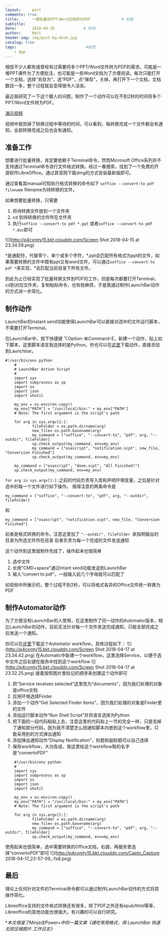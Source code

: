 ```yaml
---
layout:     post           
comments: true
title:      一键批量将PPT/Word文档转为PDF              # 标题 
subtitle:   
date:       2018-04-16             # 时间
author:     Matt                   
header-img: img/post-bg-desk.jpg    
catalog: true                      
tags:                               #标签
    - App
---
```


相信不少人都有或曾经有过需要将多个PPT/Word文件转为PDF的需求，可能是一堆PPT课件为了方便批注，也可能是一些Word文档为了方便阅读。每次只能打开一个文档，选择“另存为”，选“PDF”，点“保存”，关掉，再打开下一个文档，文档数目一多，整个过程就会变得很令人沮丧。

最近我研究了一下这个磨人的问题，制作了一个动作可以在不到2秒的时间将多个PPT/Word文件转为PDF。

[演示视频](https://cl.ly/0O1t1J0F3A05)

视频中我剪掉了转换过程中等待的时间，可以看到，每转换完成一个文件都会有通知，全部转换完成之后也会有通知。

## 准备工作

想要进行批量转换，肯定要依赖于Terminal命令，然而Microsoft Office系列并不支持通过Terminal命令进行文件格式转换。经过一番搜索，找到了一个免费的开源软件LibreOffice。通过其官网下载dmg的方式安装最新版即可。

通过查看其manual可知执行格式转换的命令如下
`soffice --convert-to pdf filename`
filename为待转换的文件。


如果想要批量转换，只需要
1. 将待转换文件放到一个文件夹
2. cd 到待转换的文件所在文件夹
3. 执行`soffice --convert-to pdf *.ppt` 或者`soffice --convert-to pdf *.doc`即可

![](http://p4cxmty15.bkt.clouddn.com/Screen Shot 2018-04-15 at 23.34.59.png)

\*是通配符，代替零个、单个或多个字符，\*.ppt会匹配所有格式为ppt的文件，如果需要转换的文件中既有ppt又有word文件，可以通过`soffice --convert-to pdf *`来实现，\*会匹配当前目录下所有文件。

到此为止已经实现了批量转换文件到PDF的工作，但是每次都要打开Terminal，cd到对应文件夹，复制粘贴命令，也有些麻烦，于是我通过制作LaunchBar动作的方式进一步简化。

## 制作动作

LaunchBar的instant send功能使得LaunchBar可以直接对选中的文件运行脚本，不需要打开Terminal。

在LaunchBar中，按下快捷键 ⌥Option-⌘Command-E，新建一个动作，贴上如下脚本，这里脚本语言我选择的是Python。你也可以在[这里](https://cl.ly/1p2l063Y1S3y)下载动作，直接添加到Launchbar。

```	
#!/usr/bin/env python
	#
	# LaunchBar Action Script
	#
	import sys
	import subprocess as sp
	import os
	import json
	import shutil
	
	my_env = os.environ.copy()
	my_env["PATH"] = "/usr/local/bin:" + my_env["PATH"]
	# Note: The first argument is the script's path
	
	for arg in sys.argv[1:]:
	        fileFolder = os.path.dirname(arg)
	        new_file= os.path.basename(arg)
	        my_command = ["soffice", "--convert-to", "pdf", arg, "--outdir", fileFolder]
	        sp.check_output(my_command, env=my_env)
	        my_command = ["osascript", "notification.scpt", new_file, "Conversion Finished"]
	        sp.check_output(my_command, env=my_env)
	
	my_command = ["osascript", "done.scpt", "All Finished!"]
	sp.check_output(my_command, env=my_env)

```
`for arg in sys.argv[1:]:`之前的代码负责导入库和声明环境变量，之后是针对选中的每一个文件进行如下操作。
值得注意的两条命令是

```
my_command = ["soffice", "--convert-to", "pdf", arg, "--outdir", fileFolder] 
```
和

```
my_command = ["osascript", "notification.scpt", new_file, "Conversion Finished"]
```
前者是格式转换的命令，注意这里加了 `"--outdir", fileFolder `来指明输出的目录为所选文件所在目录
后者负责为每一个完成的文件发送通知

这个动作到这里就制作完成了，操作起来也很简单
1. 选中文件
2. 长按“CMD+space”通过intant send功能发送到LaunchBar
3. 输入“convert to pdf”，一般输入前几个字母就可以匹配了

如视频中所展示的，整个过程不到2秒，可以将格式各异的Office文件统一转换为PDF

## 制作Automator动作

为了方便没有LaunchBar的人使用，在这里制作了同一动作的Automator版本，相比LaunchBar的动作，目前无法针对每一个文件发送完成通知，只能全部完成之后发送一个通知。

你可以在[这里](https://cl.ly/07131p1Y241e)下载这个Automator workflow，具体过程如下：
![](http://p4cxmty15.bkt.clouddn.com/Screen Shot 2018-04-17 at 23.34.42.png)
在Automatic中新建一个workflow，这里选择Service，以便于选中文件之后右键在服务中找到这个workflow
 ![](http://p4cxmty15.bkt.clouddn.com/Screen Shot 2018-04-17 at 23.32.25.png)
接着按照图片里标记的顺序来创建这个动作即可
1. 把“Service receives selected”这里改为“documents”，因为我们处理的对象是office文档
2. 应用环境选择Finder 
3. 添加一个动作“Get Selected Finder Items”，因为我们处理的对象是Finder里的文件
4. 添加运行脚本动作“Run Shell Script”并将语言选择为Python
5. 把下面的一段代码粘贴上去，注意这里的代码和上一节的完全一样，只是去掉了通知部分代码，因为我不清楚怎么把通知脚本内嵌到这个workflow里，只能采用别的方式弹出通知
6. 添加弹出通知动作“Display Notification”，标题和副标题可以自己选择
7. 保存workflow，大功告成，我这里给这个workflow取的名字是“convertoPDF”

	
```
    #!/usr/bin/env python
	#
	import sys
	import subprocess as sp
	import os
	import json
	import shutil
	
	my_env = os.environ.copy()
	my_env["PATH"] = "/usr/local/bin:" + my_env["PATH"]
	# Note: The first argument is the script's path
	
	for arg in sys.argv[1:]:
	        fileFolder = os.path.dirname(arg)
	        new_file= os.path.basename(arg)
	        my_command = ["soffice", "--convert-to", "pdf", arg, "--outdir", fileFolder]
	        sp.check_output(my_command, env=my_env)
```

使用起来也很简单，选中需要转换的Office文档，右键，再服务里选择“convertoPDF”即可
![](http://p4cxmty15.bkt.clouddn.com/Capto_Capture 2018-04-17_23-57-09_-fs8.png)

## 最后
理论上任何针对文件的Terminal命令都可以通过制作LaunchBar动作的方式将其操作简化。

Libreoffice支持的文件格式转换还有很多，除了PDF之外还有epub/html等等，Libreoffice的其他功能也很强大，有兴趣的可以自行研究。

**本文借鉴了Minja在Power+中的一篇文章《通吃常用格式，用 LaunchBar 快速无损压缩图片 工作日志》*





